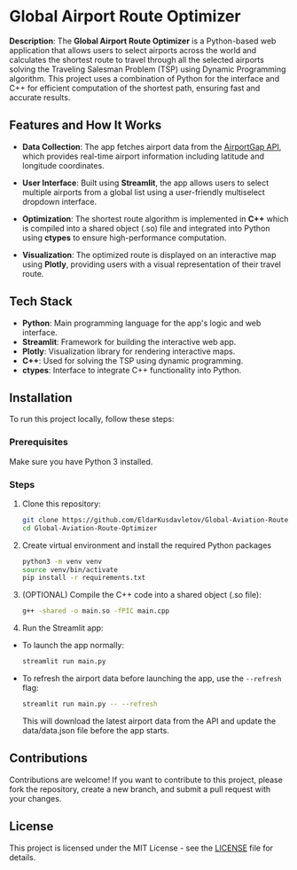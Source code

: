 # Global Airport Route Optimizer

**Description**:
The **Global Airport Route Optimizer** is a Python-based web application that allows users to select airports across the world and calculates the shortest route to travel through all the selected airports solving the Traveling Salesman Problem (TSP) using Dynamic Programming algorithm. This project uses a combination of Python for the interface and C++ for efficient computation of the shortest path, ensuring fast and accurate results.

## Features and How It Works

- **Data Collection**: The app fetches airport data from the [AirportGap API](https://airportgap.com/), which provides real-time airport information including latitude and longitude coordinates.

- **User Interface**: Built using **Streamlit**, the app allows users to select multiple airports from a global list using a user-friendly multiselect dropdown interface.

- **Optimization**: The shortest route algorithm is implemented in **C++** which is compiled into a shared object (.so) file and integrated into Python using **ctypes** to ensure high-performance computation.

- **Visualization**: The optimized route is displayed on an interactive map using **Plotly**, providing users with a visual representation of their travel route.

## Tech Stack

- **Python**: Main programming language for the app's logic and web interface.
- **Streamlit**: Framework for building the interactive web app.
- **Plotly**: Visualization library for rendering interactive maps.
- **C++**: Used for solving the TSP using dynamic programming.
- **ctypes**: Interface to integrate C++ functionality into Python.

## Installation

To run this project locally, follow these steps:

### Prerequisites

Make sure you have Python 3 installed.

### Steps

1. Clone this repository:
   ```bash
   git clone https://github.com/EldarKusdavletov/Global-Aviation-Route-Optimizer.git
   cd Global-Aviation-Route-Optimizer
   ```
2. Create virtual environment and install the required Python packages
   ```bash
   python3 -m venv venv
   source venv/bin/activate
   pip install -r requirements.txt
   ```

3. (OPTIONAL) Compile the C++ code into a shared object (.so file):
    ```bash
    g++ -shared -o main.so -fPIC main.cpp
    ```

4. Run the Streamlit app:
- To launch the app normally:
    ```bash
    streamlit run main.py
    ```
- To refresh the airport data before launching the app, use the ```--refresh``` flag:
    ```bash
    streamlit run main.py -- --refresh
    ```
    This will download the latest airport data from the API and update the data/data.json file before the app starts.

## Contributions
Contributions are welcome! If you want to contribute to this project, please fork the repository, create a new branch, and submit a pull request with your changes.

## License
This project is licensed under the MIT License - see the [LICENSE](https://github.com/EldarKusdavletov/Global-Aviation-Route-Optimizer?tab=MIT-1-ov-file) file for details.
